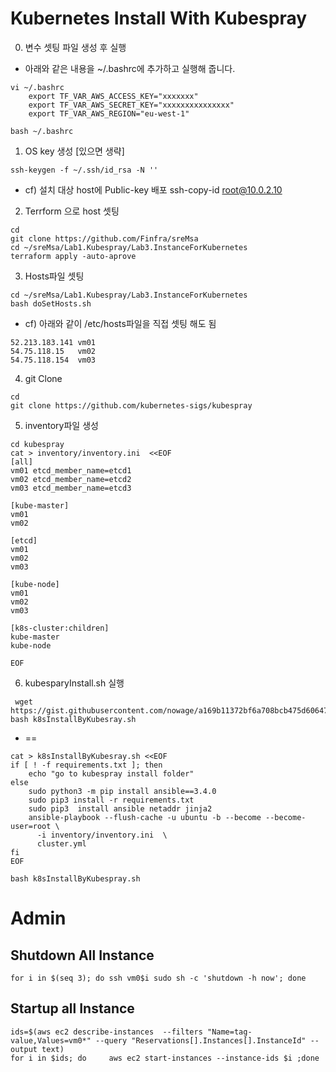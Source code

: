 # Kubernetes Install With Kubespray
0. 변수 셋팅 파일 생성 후 실행
* 아래와 같은 내용을 ~/.bashrc에 추가하고 실행해 줍니다.
```
vi ~/.bashrc
    export TF_VAR_AWS_ACCESS_KEY="xxxxxxx"
    export TF_VAR_AWS_SECRET_KEY="xxxxxxxxxxxxxxx"
    export TF_VAR_AWS_REGION="eu-west-1"

bash ~/.bashrc
```

1. OS key 생성 [있으면 생략]
```
ssh-keygen -f ~/.ssh/id_rsa -N ''
```
* cf) 설치 대상 host에 Public-key 배포
    ssh-copy-id root@10.0.2.10

2. Terrform 으로 host 셋팅
```
cd
git clone https://github.com/Finfra/sreMsa
cd ~/sreMsa/Lab1.Kubespray/Lab3.InstanceForKubernetes
terraform apply -auto-aprove
```


3. Hosts파일 셋팅
```
cd ~/sreMsa/Lab1.Kubespray/Lab3.InstanceForKubernetes
bash doSetHosts.sh
```

* cf) 아래와 같이 /etc/hosts파일을 직접 셋팅 해도 됨
```
52.213.183.141 vm01
54.75.118.15   vm02
54.75.118.154  vm03
```

4. git Clone
```
cd
git clone https://github.com/kubernetes-sigs/kubespray
```

5. inventory파일 생성
```
cd kubespray
cat > inventory/inventory.ini  <<EOF
[all]
vm01 etcd_member_name=etcd1
vm02 etcd_member_name=etcd2
vm03 etcd_member_name=etcd3

[kube-master]
vm01
vm02

[etcd]
vm01
vm02
vm03

[kube-node]
vm01
vm02
vm03

[k8s-cluster:children]
kube-master
kube-node

EOF
```

6. kubesparyInstall.sh 실행
```
 wget https://gist.githubusercontent.com/nowage/a169b11372bf6a708bcb475d606471e2/raw/daa0fef590005ed5a70641e996c3c7f5a1a81972/k8sInstallByKubesray.sh
bash k8sInstallByKubesray.sh
```
* ==
```
cat > k8sInstallByKubesray.sh <<EOF
if [ ! -f requirements.txt ]; then
    echo "go to kubespray install folder"
else
    sudo python3 -m pip install ansible==3.4.0
    sudo pip3 install -r requirements.txt
    sudo pip3  install ansible netaddr jinja2
    ansible-playbook --flush-cache -u ubuntu -b --become --become-user=root \
      -i inventory/inventory.ini  \
      cluster.yml
fi
EOF

bash k8sInstallByKubespray.sh
```

# Admin
## Shutdown All Instance
```
for i in $(seq 3); do ssh vm0$i sudo sh -c 'shutdown -h now'; done
```
## Startup all Instance
```
ids=$(aws ec2 describe-instances  --filters "Name=tag-value,Values=vm0*" --query "Reservations[].Instances[].InstanceId" --output text)
for i in $ids; do     aws ec2 start-instances --instance-ids $i ;done
```
